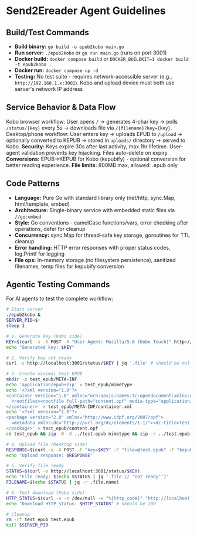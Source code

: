 # Send2Ereader Agent Guidelines

## Build/Test Commands
- **Build binary:** `go build -o epub2kobo main.go`
- **Run server:** `./epub2kobo` or `go run main.go` (runs on port 3001)
- **Docker build:** `docker compose build` or `DOCKER_BUILDKIT=1 docker build -t epub2kobo .`
- **Docker run:** `docker compose up -d`
- **Testing:** No test suite - requires network-accessible server (e.g., `http://192.168.1.x:3001`). Kobo and upload device must both use server's network IP address



## Service Behavior & Data Flow
Kobo browser workflow: User opens `/` → generates 4-char key → polls `/status/{key}` every 5s → downloads file via `/{filename}?key={key}`.
Desktop/phone workflow: User enters key → uploads EPUB to `/upload` → optionally converted to KEPUB → stored in `uploads/` directory → served to Kobo.
**Security:** Keys expire 30s after last activity, max 1hr lifetime. User-agent validation prevents key hijacking. Files auto-delete on expiry.
**Conversions:** EPUB→KEPUB for Kobo (kepubify) - optional conversion for better reading experience.
**File limits:** 800MB max, allowed: .epub only

## Code Patterns
- **Language:** Pure Go with standard library only (net/http, sync.Map, html/template, embed)
- **Architecture:** Single-binary service with embedded static files via `//go:embed`
- **Style:** Go conventions - camelCase functions/vars, error checking after operations, defer for cleanup
- **Concurrency:** sync.Map for thread-safe key storage, goroutines for TTL cleanup
- **Error handling:** HTTP error responses with proper status codes, log.Printf for logging
- **File ops:** In-memory storage (no filesystem persistence), sanitized filenames, temp files for kepubify conversion

## Agentic Testing Commands
For AI agents to test the complete workflow:
```bash
# Start server
./epub2kobo &
SERVER_PID=$!
sleep 1

# 1. Generate key (Kobo side)
KEY=$(curl -s -X POST -H "User-Agent: Mozilla/5.0 (Kobo Touch)" http://localhost:3001/generate)
echo "Generated key: $KEY"

# 2. Verify key not ready
curl -s http://localhost:3001/status/$KEY | jq '.file' # should be null

# 3. Create minimal test EPUB
mkdir -p test_epub/META-INF
echo 'application/epub+zip' > test_epub/mimetype
echo '<?xml version="1.0"?>
<container version="1.0" xmlns="urn:oasis:names:tc:opendocument:xmlns:container">
  <rootfiles><rootfile full-path="content.opf" media-type="application/oebps-package+xml"/></rootfiles>
</container>' > test_epub/META-INF/container.xml
echo '<?xml version="1.0"?>
<package version="2.0" xmlns="http://www.idpf.org/2007/opf">
  <metadata xmlns:dc="http://purl.org/dc/elements/1.1/"><dc:title>Test Book</dc:title></metadata>
</package>' > test_epub/content.opf
cd test_epub && zip -0 -X ../test.epub mimetype && zip -r ../test.epub . -x mimetype && cd ..

# 4. Upload file (Desktop side)
RESPONSE=$(curl -s -X POST -F "key=$KEY" -F "file=@test.epub" -F "kepubify=on" http://localhost:3001/upload)
echo "Upload response: $RESPONSE"

# 5. Verify file ready
STATUS=$(curl -s http://localhost:3001/status/$KEY)
echo "File ready: $(echo $STATUS | jq '.file // "not ready"')"
FILENAME=$(echo $STATUS | jq -r .file.name)

# 6. Test download (Kobo side)
HTTP_STATUS=$(curl -s -o /dev/null -w "%{http_code}" "http://localhost:3001/$FILENAME?key=$KEY")
echo "Download HTTP status: $HTTP_STATUS" # should be 200

# Cleanup
rm -rf test_epub test.epub
kill $SERVER_PID
```
